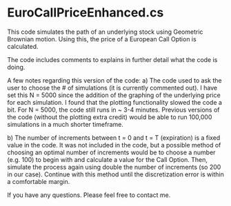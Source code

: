 # EuroCallPriceEnhanced.cs

This code simulates the path of an underlying stock using Geometric Brownian motion. 
Using this, the price of a European Call Option is calculated.

The code includes comments to explains in further detail what the code is doing.

A few notes regarding this version of the code:
a) The code used to ask the user to choose the # of simulations (it is currently commented out). I have set this N = 5000 since the addition of the graphing
    of the underlying price for each simulation. I found that the plotting functionality slowed the code a bit. For N = 5000,
    the code still runs in ~ 3-4 minutes. Previous versions of the code (without the plotting extra credit) would be able to run 100,000
    simulations in a much shorter timeframe.

b) The number of increments between t = 0 and t = T (expiration) is a fixed value in the code. It was not included in the code, but a
    possible method of choosing an optimal number of increments would be to choose a number (e.g. 100) to begin with and calculate
    a value for the Call Option. Then, simulate the process again using double the number of increments (so 200 in our case). Continue
    with this method until the discretization error is within a comfortable margin.
    
If you have any questions. Please feel free to contact me.
